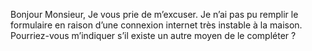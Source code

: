 Bonjour Monsieur,
Je vous prie de m’excuser. Je n’ai pas pu remplir le formulaire en raison d’une connexion internet très instable à la maison. Pourriez-vous m’indiquer s’il existe un autre moyen de le compléter ?
